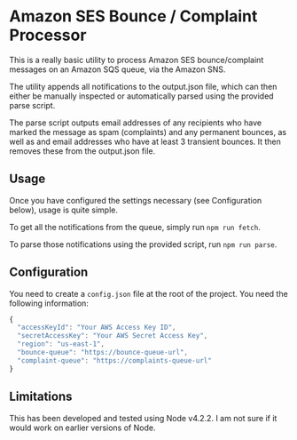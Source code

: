 # Amazon SES Bounce / Complaint Processor

This is a really basic utility to process Amazon SES bounce/complaint messages on an Amazon SQS queue, via the Amazon SNS.

The utility appends all notifications to the output.json file, which can then either be manually inspected or automatically parsed using the provided parse script.

The parse script outputs email addresses of any recipients who have marked the message as spam (complaints) and any permanent bounces, as well as and email addresses who have at least 3 transient bounces. It then removes these from the output.json file.

## Usage

Once you have configured the settings necessary (see Configuration below), usage is quite simple.

To get all the notifications from the queue, simply run `npm run fetch`.

To parse those notifications using the provided script, run `npm run parse`.

## Configuration

You need to create a `config.json` file at the root of the project. You need the following information:
```javascript
{
  "accessKeyId": "Your AWS Access Key ID",
  "secretAccessKey": "Your AWS Secret Access Key",
  "region": "us-east-1",
  "bounce-queue": "https://bounce-queue-url",
  "complaint-queue": "https://complaints-queue-url"
}
```

## Limitations
This has been developed and tested using Node v4.2.2. I am not sure if it would work on earlier versions of Node.